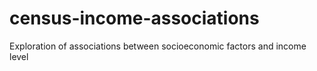 # census-income-associations
Exploration of associations between socioeconomic factors and income level
